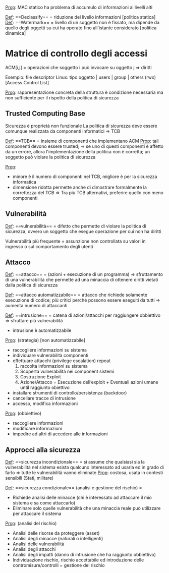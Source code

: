 <u>Prop</u>: MAC statico ha problema di accumulo di informazioni ai livelli alti

<u>Def</u>: ==Declassify== = riduzione del livello informazioni [politica statica]
<u>Def</u>: ==Watermark== =  livello di un soggetto non è fissato, ma dipende da quello degli oggetti su
    cui ha operato fino all'istante considerato [politica dinamica]

# Matrice di controllo degli accessi
ACM\[i,j\] = operazioni che soggetto i può invocare su oggetto j => diritti 

Esempio: file descriptor Linux: tipo oggetto | users | group | others (rwx) [Access Control List]

<u>Prop</u>: rappresentazione concreta della struttura è condizione necessaria ma non sufficiente per il rispetto della politica di sicurezza


## Trusted Computing Base
Sicurezza è proprietà non funzionale
La politica di sicurezza deve essere comunque realizzata da componenti informatici => TCB

<u>Def</u>: ==TCB== = insieme di componenti che implementano ACM
<u>Prop</u>: tali componenti devono essere trusted; 
	=> se uno di questi componenti è affetto da un errore, allora l'implementazione della
	politica non è corretta; un soggetto può violare la politica di sicurezza

<u>Prop</u>: 
* minore è il numero di componenti nel TCB, migliore è per la sicurezza informatica
* dimensione ridotta permette anche di dimostrare formalmente la correttezza del TCB
=> Tra più TCB alternativi, preferire quello con meno componenti

## Vulnerabilità
<u>Def</u>: ==vulnerabilità== = difetto che permette di violare la politica di sicurezza, ovvero un soggetto che esegue operazione per cui non ha diritti

Vulnerabilità più frequente = assunzione non controllata su valori in ingresso o sul comportamento degli utenti

## Attacco
<u>Def</u>: ==attacco== = (azioni + esecuzione di un programma) => sfruttamento di una vulnerabilità 
	che permette ad una minaccia di ottenere diritti vietati dalla politica di sicurezza

<u>Def</u>: ==attacco automatizzabile== = attacco che richiede solamente esecuzione di codice; 
	più critici perché possono essere eseguiti da tutti 
=> aumenta numero di attaccanti

<u>Def</u>: ==intrusione== = catena di azioni/attacchi per raggiungere obbiettivo 
	=> sfruttare più vulnerabilità
* intrusione è automatizzabile

<u>Prop</u>: (strategia) [non automatizzabile]
* raccogliere informazioni su sistema
* individuare vulnerabilità componenti
* effettuare attacchi (privilege escalation)
	 repeat
	1. raccolta informazioni su sistema
	2. Scoperta vulnerabilità nei component sistemi
	3. Costruzione Exploit
	4. Azione/Attacco = Esecuzione dell’exploit + Eventuali azioni umane
	until raggiunto obiettivo
* installare strumenti di controllo/persistenza (backdoor)
* cancellare tracce di intrusione
* accesso, modifica informazioni

<u>Prop</u>: (obbiettivo)
* raccogliere informazioni
* modificare informazioni
* impedire ad altri di accedere alle informazioni


## Approcci alla sicurezza
<u>Def</u>: ==sicurezza incondizionale== = si assume che qualsiasi sia la vulnerabilità nel sistema 
	esista qualcuno interessato ad usarla ed in grado di farlo
=> tutte le vulnerabilità vanno eliminate
<u>Prop</u>: costosa, usata in contesti sensibili (Stati, militare)

<u>Def</u>: ==sicurezza condizionale== (analisi e gestione del rischio) =
* Richiede analisi delle minacce (chi è interessato ad attaccare il mio sistema e sa come attaccarlo)
* Eliminare solo quelle vulnerabilità che una minaccia reale può utilizzare per attaccare il sistema

<u>Prop</u>: (analisi del rischio)
* Analisi delle risorse da proteggere (asset)
* Analisi degli minacce (naturali o intelligenti)
* Analisi delle vulnerabilità
* Analisi degli attacchi
* Analisi degli impatti (danno di intrusione che ha raggiunto obbiettivo)
* Individuazione rischio, rischio accettabile ed introduzione delle contromisure/controlli      = gestione del rischio